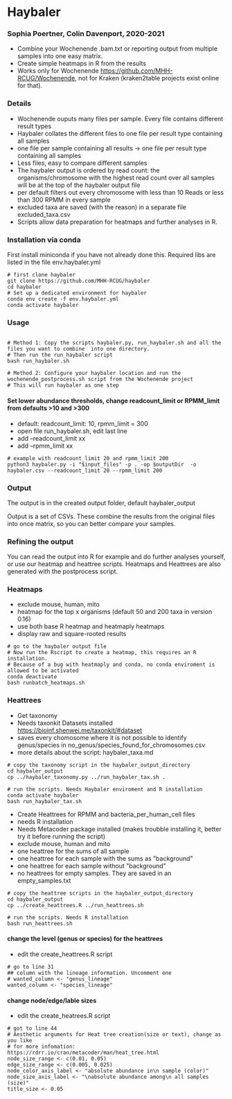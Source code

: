 # Haybaler
### Sophia Poertner, Colin Davenport, 2020-2021

- Combine your Wochenende .bam.txt or reporting output from multiple samples into one easy matrix.
- Create simple heatmaps in R from the results
- Works only for Wochenende https://github.com/MHH-RCUG/Wochenende, not for Kraken (kraken2table projects exist online for that).


### Details
- Wochenende ouputs many files per sample. Every file contains different result types
- Haybaler collates the different files to one file per result type containing all samples
- one file per sample containing all results -> one file per result type containing all samples
- Less files, easy to compare different samples
- The haybaler output is ordered by read count: the organisms/chromosome with the highest read count over all samples will be at the top of the haybaler output file
- per default filters out every chromosome with less than 10 Reads or less than 300 RPMM in every sample
- excluded taxa are saved (with the reason) in a separate file excluded_taxa.csv
- Scripts allow data preparation for heatmaps and further analyses in R.


### Installation via conda
First install miniconda if you have not already done this.
Required libs are listed in the file env.haybaler.yml
```
# first clone haybaler
git clone https://github.com/MHH-RCUG/haybaler
cd haybaler
# Set up a dedicated environment for haybaler
conda env create -f env.haybaler.yml
conda activate haybaler
```


### Usage

```

# Method 1: Copy the scripts haybaler.py, run_haybaler.sh and all the files you want to combine  into one directory. 
# Then run the run_haybaler script 
bash run_haybaler.sh

# Method 2: Configure your haybaler location and run the wochenende_postprocess.sh script from the Wochenende project
# This will run haybaler as one step
```

#### Set lower abundance thresholds, change readcount_limit or RPMM_limit from defaults >10 and >300
- default: readcount_limit: 10, rpmm_limit = 300
- open file run_haybaler.sh, edit last line
- add –readcount_limit xx
- add –rpmm_limit xx
```
# example with readcount_limit 20 and rpmm_limit 200
python3 haybaler.py -i "$input_files" -p . -op $outputDir  -o haybaler.csv --readcount_limit 20 --rpmm_limit 200
```
 
### Output

The output is in the created output folder, default haybaler_output

Output is a set of CSVs. These combine the results from the original files into once matrix, so you can better compare your samples.


### Refining the output

You can read the output into R for example and do further analyses yourself, or use our heatmap and heattree scripts.
Heatmaps and Heattrees are also generated with the postprocess script.

### Heatmaps
- exclude mouse, human, mito
- heatmap for the top x organisms (default 50 and 200 taxa in version 0.16)
- use both base R heatmap and heatmaply heatmaps
- display raw and square-rooted results

```
# go to the haybaler output file
# Now run the Rscript to create a heatmap, this requires an R installation.
# Because of a bug with heatmaply and conda, no conda enviroment is allowed to be activated
conda deactivate
bash runbatch_heatmaps.sh 
```

### Heattrees
- Get taxonomy
- Needs taxonkit Datasets installed https://bioinf.shenwei.me/taxonkit/#dataset
- saves every chomosome where it is not possible to identify genus/species in no_genus/species_found_for_chromosomes.csv
- more details about the script: haybaler_taxa.md

```
# copy the taxonomy script in the haybaler_output_directory
cd haybaler_output
cp ../haybaler_taxonomy.py ../run_haybaler_tax.sh .

# run the scripts. Needs Haybaler enviroment and R installation 
conda activate haybaler
bash run_haybaler_tax.sh
```
- Create Heattrees for RPMM and bacteria_per_human_cell files
- needs R installation
- Needs Metacoder package installed (makes troubble installing it, better try it before running the script)
- exclude mouse, human and mito
- one heattree for the sums of all sample
- one heattree for each sample with the sums as "background"
- one heattree for each sample without "background"
- no heattrees for empty samples. They are saved in an empty_samples.txt
```
# copy the heattree scripts in the haybaler_output_directory
cd haybaler_output
cp ../create_heattrees.R ../run_heattrees.sh

# run the scripts. Needs R installation 
bash run_heattrees.sh
```
#### change the level (genus or species) for the heattrees

- edit the create_heattrees.R script

```
# go to line 31
## column with the lineage information. Uncomment one
# wanted_column <- "genus_lineage"
wanted_column <- "species_lineage"
```

#### change node/edge/lable sizes
- edit the create_heatrees.R script

```
# got to line 44
# Aesthetic arguments for Heat tree creation(size or text), change as you like 
# for more infomation: https://rdrr.io/cran/metacoder/man/heat_tree.html
node_size_range <- c(0.01, 0.05)
edge_size_range <- c(0.005, 0.025)
node_color_axis_label <- "absolute abundance in\n sample (color)"
node_size_axis_label <- "\nabsolute abundance among\n all samples (size)"
title_size <- 0.05 
```


